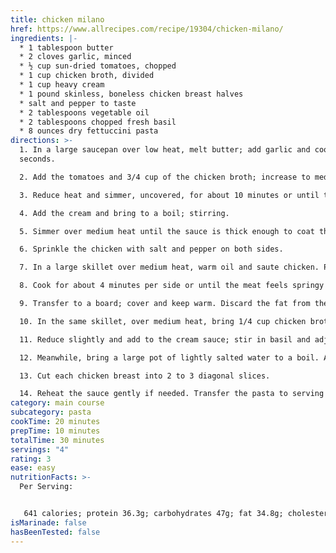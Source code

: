 ```yaml
---
title: chicken milano
href: https://www.allrecipes.com/recipe/19304/chicken-milano/
ingredients: |-
  * 1 tablespoon butter
  * 2 cloves garlic, minced
  * ½ cup sun-dried tomatoes, chopped
  * 1 cup chicken broth, divided 
  * 1 cup heavy cream
  * 1 pound skinless, boneless chicken breast halves 
  * salt and pepper to taste
  * 2 tablespoons vegetable oil 
  * 2 tablespoons chopped fresh basil
  * 8 ounces dry fettuccini pasta
directions: >-
  1. In a large saucepan over low heat, melt butter; add garlic and cook for 30
  seconds.

  2. Add the tomatoes and 3/4 cup of the chicken broth; increase to medium heat and bring to a boil.

  3. Reduce heat and simmer, uncovered, for about 10 minutes or until the tomatoes are tender.

  4. Add the cream and bring to a boil; stirring. 

  5. Simmer over medium heat until the sauce is thick enough to coat the back of a spoon.

  6. Sprinkle the chicken with salt and pepper on both sides. 

  7. In a large skillet over medium heat, warm oil and saute chicken. Press on chicken occasionally with a slotted spatula. 

  8. Cook for about 4 minutes per side or until the meat feels springy and is no longer pink inside. 

  9. Transfer to a board; cover and keep warm. Discard the fat from the skillet.

  10. In the same skillet, over medium heat, bring 1/4 cup chicken broth to a boil; stirring the pan juices. 

  11. Reduce slightly and add to the cream sauce; stir in basil and adjust seasonings to taste.

  12. Meanwhile, bring a large pot of lightly salted water to a boil. Add fettuccine and cook for 8 to 10 minutes or until al dente; drain, transfer to a bowl and toss with 3 to 4 tablespoons of the sauce.

  13. Cut each chicken breast into 2 to 3 diagonal slices. 

  14. Reheat the sauce gently if needed. Transfer the pasta to serving plates; top with chicken and coat with the cream sauce; serve.
category: main course
subcategory: pasta
cookTime: 20 minutes
prepTime: 10 minutes
totalTime: 30 minutes
servings: "4"
rating: 3
ease: easy
nutritionFacts: >-
  Per Serving:


   641 calories; protein 36.3g; carbohydrates 47g; fat 34.8g; cholesterol 156.3mg; sodium 501.5mg.
isMarinade: false
hasBeenTested: false
---
```

